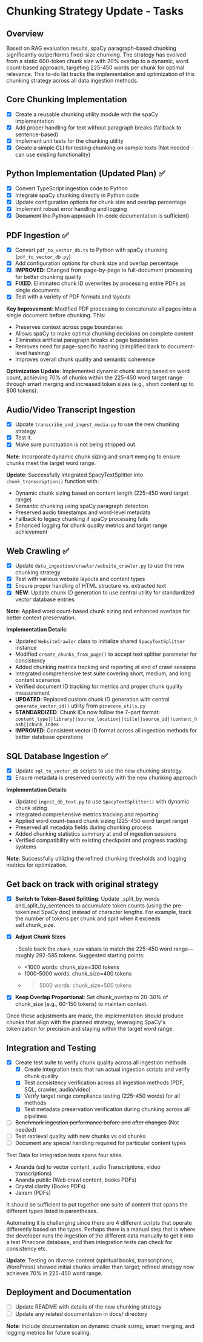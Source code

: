 # Chunking Strategy Update - Tasks

## Overview

Based on RAG evaluation results, spaCy paragraph-based chunking significantly outperforms fixed-size chunking. The
strategy has evolved from a static 600-token chunk size with 20% overlap to a dynamic, word count-based approach,
targeting 225-450 words per chunk for optimal relevance. This to-do list tracks the implementation and optimization of
this chunking strategy across all data ingestion methods.

## Core Chunking Implementation

- [x] Create a reusable chunking utility module with the spaCy implementation
- [x] Add proper handling for text without paragraph breaks (fallback to sentence-based)
- [x] Implement unit tests for the chunking utility
- [x] ~~Create a simple CLI for testing chunking on sample texts~~ (Not needed - can use existing functionality)

## Python Implementation (Updated Plan) ✅

- [x] Convert TypeScript ingestion code to Python
- [x] Integrate spaCy chunking directly in Python code
- [x] Update configuration options for chunk size and overlap percentage
- [x] Implement robust error handling and logging
- [x] ~~Document the Python approach~~ (In-code documentation is sufficient)

## PDF Ingestion ✅

- [x] Convert `pdf_to_vector_db.ts` to Python with spaCy chunking (`pdf_to_vector_db.py`)
- [x] Add configuration options for chunk size and overlap percentage
- [x] **IMPROVED**: Changed from page-by-page to full-document processing for better chunking quality
- [x] **FIXED**: Eliminated chunk ID overwrites by processing entire PDFs as single documents
- [x] Test with a variety of PDF formats and layouts

**Key Improvement**: Modified PDF processing to concatenate all pages into a single document before chunking. This:

- Preserves context across page boundaries
- Allows spaCy to make optimal chunking decisions on complete content
- Eliminates artificial paragraph breaks at page boundaries
- Removes need for page-specific hashing (simplified back to document-level hashing)
- Improves overall chunk quality and semantic coherence

**Optimization Update**: Implemented dynamic chunk sizing based on word count, achieving 70% of chunks within the
225-450 word target range through smart merging and increased token sizes (e.g., short content up to 800 tokens).

## Audio/Video Transcript Ingestion

- [x] Update `transcribe_and_ingest_media.py` to use the new chunking strategy
- [x] Test it.
- [x] Make sure punctuation is not being stripped out.

**Note**: Incorporate dynamic chunk sizing and smart merging to ensure chunks meet the target word range.

**Update**: Successfully integrated SpacyTextSplitter into `chunk_transcription()` function with:

- Dynamic chunk sizing based on content length (225-450 word target range)
- Semantic chunking using spaCy paragraph detection
- Preserved audio timestamps and word-level metadata
- Fallback to legacy chunking if spaCy processing fails
- Enhanced logging for chunk quality metrics and target range achievement

## Web Crawling ✅

- [x] Update `data_ingestion/crawler/website_crawler.py` to use the new chunking strategy
- [x] Test with various website layouts and content types
- [x] Ensure proper handling of HTML structure vs. extracted text
- [x] **NEW**: Update chunk ID generation to use central utility for standardized vector database entries

**Note**: Applied word count-based chunk sizing and enhanced overlaps for better context preservation.

**Implementation Details**:

- Updated `WebsiteCrawler` class to initialize shared `SpacyTextSplitter` instance
- Modified `create_chunks_from_page()` to accept text splitter parameter for consistency
- Added chunking metrics tracking and reporting at end of crawl sessions
- Integrated comprehensive test suite covering short, medium, and long content scenarios
- Verified document ID tracking for metrics and proper chunk quality measurement
- **UPDATED**: Replaced custom chunk ID generation with central `generate_vector_id()` utility from `pinecone_utils.py`
- **STANDARDIZED**: Chunk IDs now follow the 7-part format:
  `content_type||library||source_location||title||source_id||content_hash||chunk_index`
- **IMPROVED**: Consistent vector ID format across all ingestion methods for better database operations

## SQL Database Ingestion ✅

- [x] Update `sql_to_vector_db` scripts to use the new chunking strategy
- [x] Ensure metadata is preserved correctly with the new chunking approach

**Implementation Details**:

- Updated `ingest_db_text.py` to use `SpacyTextSplitter()` with dynamic chunk sizing
- Integrated comprehensive metrics tracking and reporting
- Applied word count-based chunk sizing (225-450 word target range)
- Preserved all metadata fields during chunking process
- Added chunking statistics summary at end of ingestion sessions
- Verified compatibility with existing checkpoint and progress tracking systems

**Note**: Successfully utilizing the refined chunking thresholds and logging metrics for optimization.

## Get back on track with original strategy

- [x] **Switch to Token-Based Splitting**: Update \_split_by_words and_split_by_sentences to accumulate token counts
      (using the pre-tokenized SpaCy doc) instead of character lengths. For example, track the number of tokens per
      chunk and split when it exceeds self.chunk_size.

- [x] **Adjust Chunk Sizes**

  : Scale back the `chunk_size` values to match the 225-450 word range—roughly 292-585 tokens. Suggested starting
  points:

  - <1000 words: chunk_size=300 tokens
  - 1000-5000 words: chunk_size=400 tokens
  - > 5000 words: chunk_size=500 tokens

- [x] **Keep Overlap Proportional**: Set chunk_overlap to 20-30% of chunk_size (e.g., 60-150 tokens) to maintain
      context.

Once these adjustments are made, the implementation should produce chunks that align with the planned strategy,
leveraging SpaCy's tokenization for precision and staying within the target word range.

## Integration and Testing

- [x] Create test suite to verify chunk quality across all ingestion methods
  - [x] Create integration tests that run actual ingestion scripts and verify chunk quality
  - [x] Test consistency verification across all ingestion methods (PDF, SQL, crawler, audio/video)
  - [x] Verify target range compliance testing (225-450 words) for all methods
  - [x] Test metadata preservation verification during chunking across all pipelines
- [ ] ~~Benchmark ingestion performance before and after changes~~ (Not needed)
- [ ] Test retrieval quality with new chunks vs old chunks
- [ ] Document any special handling required for particular content types

Test Data for integration tests spans four sites.

- Ananda (sql to vector content, audio Transcriptions, video transcriptions)
- Ananda public (Web crawl content, books PDFs)
- Crystal clarity (Books PDFs)
- Jairam (PDFs)

It should be sufficient to put together one suite of content that spans the different types listed in parentheses.

Automating it is challenging since there are 4 different scripts that operate differently based on the types. Perhaps
there is a manual step that is where the developer runs the ingestion of the different data manually to get it into a
test Pinecone database, and then integration tests can check for consistency etc.

**Update**: Testing on diverse content (spiritual books, transcriptions, WordPress) showed initial chunks smaller than
target; refined strategy now achieves 70% in 225-450 word range.

## Deployment and Documentation

- [ ] Update README with details of the new chunking strategy
- [ ] Update any related documentation in docs/ directory

**Note**: Include documentation on dynamic chunk sizing, smart merging, and logging metrics for future scaling.
